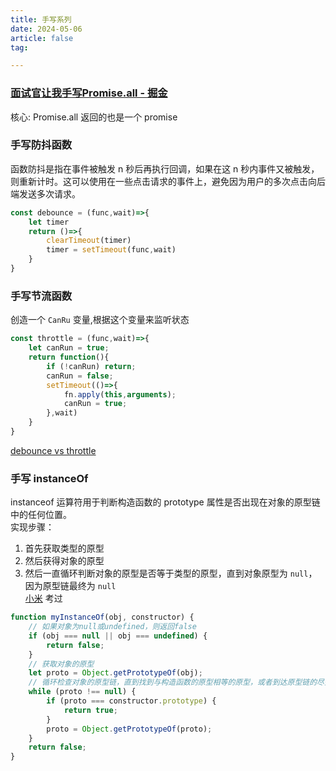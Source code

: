 ```yaml
---
title: 手写系列
date: 2024-05-06
article: false
tag:

---
```


### [面试官让我手写Promise.all - 掘金](https://juejin.cn/post/7006200103157383175)  
  
核心: Promise.all 返回的也是一个 promise  


### 手写防抖函数
  
函数防抖是指在事件被触发 n 秒后再执行回调，如果在这 n 秒内事件又被触发，则重新计时。这可以使用在一些点击请求的事件上，避免因为用户的多次点击向后端发送多次请求。
```JavaScript
const debounce = (func,wait)=>{
	let timer
	return ()=>{
		clearTimeout(timer)
		timer = setTimeout(func,wait)
	}
}
````


### 手写节流函数  
  
创造一个 `CanRu` 变量,根据这个变量来监听状态
```javascript
const throttle = (func,wait)=>{
	let canRun = true;
	return function(){
		if (!canRun) return;
		canRun = false;
		setTimeout(()=>{
			fn.apply(this,arguments);
			canRun = true;
		},wait)
	}
}
```
[debounce vs throttle](https://codepen.io/TRoYals/pen/VwGVzqm)  


### 手写 instanceOf
  
instanceof 运算符用于判断构造函数的 prototype 属性是否出现在对象的原型链中的任何位置。  
实现步骤：
1. 首先获取类型的原型
2. 然后获得对象的原型
3. 然后一直循环判断对象的原型是否等于类型的原型，直到对象原型为 `null`，因为原型链最终为 `null`  
[小米](../../../10IMYMEMINE/日记/2024-04-16.md#) 考过
```javascript
function myInstanceOf(obj, constructor) {
    // 如果对象为null或undefined，则返回false
    if (obj === null || obj === undefined) {
        return false;
    }
    // 获取对象的原型
    let proto = Object.getPrototypeOf(obj);
    // 循环检查对象的原型链，直到找到与构造函数的原型相等的原型，或者到达原型链的尽头（Object.prototype）
    while (proto !== null) {
        if (proto === constructor.prototype) {
            return true;
        }
        proto = Object.getPrototypeOf(proto);
    }  
    return false;
}

```
